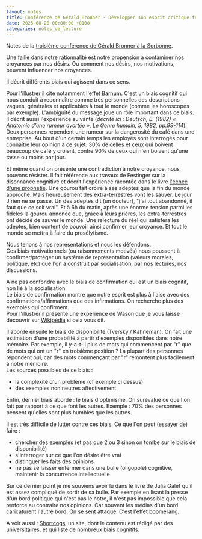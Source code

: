 ```yaml
---
layout: notes
title: Conférence de Gérald Bronner - Développer son esprit critique face à la désinformation (3)
date: 2025-08-20 00:00:00 +0100
categories: notes_de_lecture
---
```

Notes de la [troisième conférence de Gérald Bronner à la Sorbonne](https://www.youtube.com/watch?v=Nrs5FCTQRhQ). 

Une faille dans notre rationnalité est notre propension à contaminer nos croyances par nos désirs. 
Ou comment nos désirs, nos motivations, peuvent influencer nos croyances. 

Il décrit différents biais qui agissent dans ce sens. 

Pour l'illustrer il cite notamment l'[effet Barnum](https://fr.wikipedia.org/wiki/Effet_Barnum).
C'est un biais cognitif qui nous conduit à reconnaître comme très personnelles des descriptions vagues, générales et applicables à tout le monde (comme les horoscopes par exemple). 
L'ambiguïté du message joue un rôle important dans ce biais.  
Il décrit aussi l'expérience suivante (_décrite ici : Deutsch, E. (1982) « Anatomie d’une rumeur avortée », Le Genre humain, 5, 1982, pp.99-114_): 
Deux personnes répendent une rumeur sur la dangerosité du café dans une entreprise. 
Au bout d'un certain temps les employés sont interrogés pour connaître leur opinion à ce sujet. 
30% de celles et ceux qui boivent beaucoup de café y croient, contre 90% de ceux qui n'en boivent qu'une tasse ou moins par jour. 

Et même quand on présente une contradiction à notre croyance, nous pouvons résister. 
Il fait référence aux travaux de Festinger sur la disonnance cognitive et décrit l'expérience racontée dans le livre [l'échec d'une prophétie](https://fr.wikipedia.org/wiki/L%27%C3%89chec_d%27une_proph%C3%A9tie). 
Une gourou fait croire à ses adeptes que la fin du monde approche. 
Mais heureusement des extra-terrestres vont les sauver. 
Le jour J rien ne se passe. 
Un des adeptes dit (un docteur), "j'ai tout abandonné, il faut que ce soit vrai". 
Et à 6h du matin, après une énorme tension parmi les fidèles la gourou annonce que, grâce à leurs prières, les extra-terrestres ont décidé de sauver le monde. 
Une relecture du réel qui satisfera les adeptes, bien content de pouvoir ainsi confirmer leur croyance. 
Et tout le monde se mettra à faire du prosélytisme. 

Nous tenons à nos représentations et nous les défendons.  
Ces biais motivationnels (ou raisonnements motivés) nous poussent à confirmer/protéger un système de représentation (valeurs morales, politique, etc) que l'on a construit par socialisation, par nos lectures, nos discussions. 

A ne pas confondre avec le biais de confirmation qui est un biais cognitif, non lié à la socialisation.  
Le biais de confirmation montre que notre esprit est plus à l'aise avec des confirmations/affirmations que des infirmations. 
On recherche plus des exemples qui confirment.  
Pour l'illustrer il présente une expérience de Wason que je vous laisse découvrir sur [Wikipédia](https://fr.wikipedia.org/wiki/T%C3%A2che_de_s%C3%A9lection_de_Wason) si cela vous dit. 

Il aborde ensuite le biais de disponibilité (Tversky / Kahneman). 
On fait une estimation d'une probabilité à partir d'exemples disponibles dans notre mémoire. 
Par exemple, il y-a-t-il plus de mots qui commencent par "r" que de mots qui ont un "r" en troisième position ? 
La plupart des personnes répondent oui, car des mots commençant par "r" remontent plus facilement à notre mémoire.  
Les sources possibles de ce biais : 
* la complexité d'un problème (cf exemple ci dessus)
* des exemples non neutres affectivement

Enfin, dernier biais abordé : le biais d'optimisme. 
On surévalue ce que l'on fait par rapport à ce que font les autres. 
Exemple : 70% des personnes pensent qu'elles sont plus humbles que les autres. 

Il est très difficile de lutter contre ces biais. 
Ce que l'on peut (essayer de) faire : 
* chercher des exemples (et pas que 2 ou 3 sinon on tombe sur le biais de disponibilité)
* s'interroger sur ce que l'on désire être vrai
* distinguer les faits des opinions
* ne pas se laisser enfermer dans une bulle (oligopole) cognitive, maintenir la concurrence intellectuelle 

Sur ce dernier point je me souviens avoir lu dans le livre de Julia Galef qu'il est assez compliqué de sortir de sa bulle. 
Par exemple en lisant la presse d'un bord politique qui n'est pas le notre, il n'est pas impossible que cela renforce au contraire nos opinions. 
Car souvent les médias d'un bord caricaturent l'autre bord. 
On se sent attaqué. 
C'est l'effet boomerang. 

A voir aussi : [Shortcogs](https://www.shortcogs.com/), un site, dont le contenu est rédigé par des universitaires, et qui liste de nombreux biais cognitifs. 